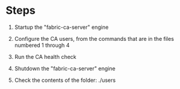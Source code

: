 # Steps

1) Startup the "fabric-ca-server" engine

2) Configure the CA users, from the commands that are in the files numbered 1 through 4

3) Run the CA health check

4) Shutdown the "fabric-ca-server" engine

5) Check the contents of the folder: ./users
